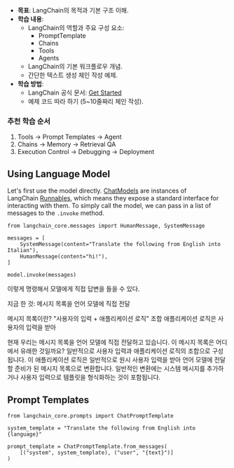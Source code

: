- **목표**: LangChain의 목적과 기본 구조 이해.
- **학습 내용**:
  - LangChain의 역할과 주요 구성 요소:
    - PromptTemplate
    - Chains
    - Tools
    - Agents
  - LangChain의 기본 워크플로우 개념.
  - 간단한 텍스트 생성 체인 작성 예제.
- **학습 방법**:
  - LangChain 공식 문서: [Get Started](https://docs.langchain.com/)
  - 예제 코드 따라 하기 (5~10줄짜리 체인 작성).


### **추천 학습 순서**

1. Tools → Prompt Templates → Agent
2. Chains → Memory → Retrieval QA
3. Execution Control → Debugging → Deployment

## Using Language Model
Let's first use the model directly. [ChatModels](https://python.langchain.com/docs/concepts/chat_models/) are instances of LangChain [Runnables](https://python.langchain.com/docs/concepts/runnables/), which means they expose a standard interface for interacting with them. To simply call the model, we can pass in a list of messages to the `.invoke` method.

```
from langchain_core.messages import HumanMessage, SystemMessage

messages = [
    SystemMessage(content="Translate the following from English into Italian"),
    HumanMessage(content="hi!"),
]

model.invoke(messages)
```
이렇게 명령해서 모델에게 직접 답변을 들을 수 있다.

지금 한 것: 메시지 목록을 언어 모델에 직접 전달

메시지 목록이란? 
	"사용자의 입력 + 애플리케이션 로직" 조합
	애플리케이션 로직은 사용자의 입력을 받아 

현재 우리는 메시지 목록을 언어 모델에 직접 전달하고 있습니다. 이 메시지 목록은 어디에서 유래한 것일까요? 일반적으로 사용자 입력과 애플리케이션 로직의 조합으로 구성됩니다. 이 애플리케이션 로직은 일반적으로 원시 사용자 입력을 받아 언어 모델에 전달할 준비가 된 메시지 목록으로 변환합니다. 일반적인 변환에는 시스템 메시지를 추가하거나 사용자 입력으로 템플릿을 형식화하는 것이 포함됩니다.
## Prompt Templates


```
from langchain_core.prompts import ChatPromptTemplate

system_template = "Translate the following from English into {language}"

prompt_template = ChatPromptTemplate.from_messages(
    [("system", system_template), ("user", "{text}")]
)
```